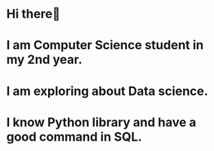 # Hi there👋
# I am Computer Science student in my 2nd year.
# I am exploring about Data science.
# I know Python library and have a good command in SQL.
